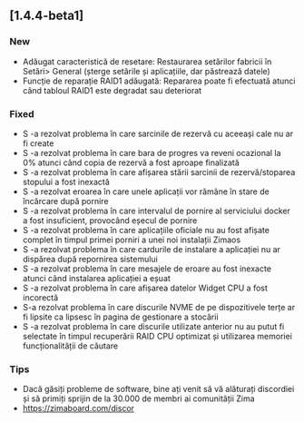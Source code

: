 ## [1.4.4-beta1]
### New
- Adăugat caracteristică de resetare: Restaurarea setărilor fabricii în Setări> General (șterge setările și aplicațiile, dar păstrează datele)
- Funcție de reparație RAID1 adăugată: Repararea poate fi efectuată atunci când tabloul RAID1 este degradat sau deteriorat
### Fixed
- S -a rezolvat problema în care sarcinile de rezervă cu aceeași cale nu ar fi create
- S -a rezolvat problema în care bara de progres va reveni ocazional la 0% atunci când copia de rezervă a fost aproape finalizată
- S -a rezolvat problema în care afișarea stării sarcinii de rezervă/stoparea stopului a fost inexactă
- S -a rezolvat eroarea în care unele aplicații vor rămâne în stare de încărcare după pornire
- S -a rezolvat problema în care intervalul de pornire al serviciului docker a fost insuficient, provocând eșecul de pornire
- S -a rezolvat problema în care aplicațiile oficiale nu au fost afișate complet în timpul primei porniri a unei noi instalații Zimaos
- S -a rezolvat problema în care cardurile de instalare a aplicației nu ar dispărea după repornirea sistemului
- S -a rezolvat problema în care mesajele de eroare au fost inexacte atunci când instalarea aplicației a eșuat
- S -a rezolvat problema în care afișarea datelor Widget CPU a fost incorectă
- S-a rezolvat problema în care discurile NVME de pe dispozitivele terțe ar fi lipsite ca lipsesc în pagina de gestionare a stocării
- S -a rezolvat problema în care discurile utilizate anterior nu au putut fi selectate în timpul recuperării RAID
CPU optimizat și utilizarea memoriei funcționalității de căutare
### Tips
- Dacă găsiți probleme de software, bine ați venit să vă alăturați discordiei și să primiți sprijin de la 30.000 de membri ai comunității Zima
- <a href = "https://zimaboard.com/discod" target = "_ blank" style = "color: albastru"> https://zimaboard.com/discor </a>
